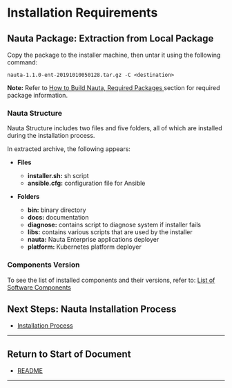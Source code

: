 # Installation Requirements

## Nauta Package: Extraction from Local Package

Copy the package to the installer machine, then untar it using the following command:

`nauta-1.1.0-ent-20191010050128.tar.gz -C <destination>`

**Note:** Refer to [How to Build Nauta, Required Packages ](../How_to_Build_Nauta/HBN.md) section for required package information.

### Nauta Structure

Nauta Structure includes two files and five folders, all of which are installed during the installation process. 

In extracted archive, the following appears:
- **Files**
  - **installer.sh:** sh script
  - **ansible.cfg:**  configuration file for Ansible

- **Folders**
   - **bin:** binary directory
   - **docs:** documentation
   - **diagnose:** contains script to diagnose system if installer fails 
   - **libs:** contains various scripts that are used by the installer
   - **nauta:** Nauta Enterprise applications deployer
   - **platform:** Kubernetes platform deployer

### Components Version

To see the list of installed components and their versions, refer to: [List of Software Components](../System_Software_Components_Requisites/SSCR.md)

## Next Steps: Nauta Installation Process 

* [Installation Process](../Installation_Process/IP.md)

----------------------

## Return to Start of Document

* [README](../README.md)

----------------------


